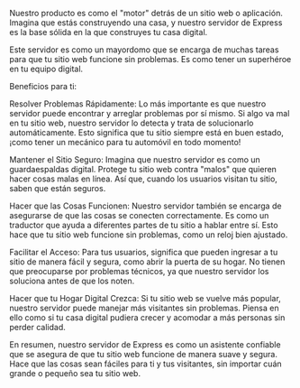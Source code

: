 Nuestro producto es como el "motor" detrás de un sitio web o aplicación. Imagina que estás construyendo una casa, y nuestro servidor de Express es la base sólida en la que construyes tu casa digital.

Este servidor es como un mayordomo que se encarga de muchas tareas para que tu sitio web funcione sin problemas. Es como tener un superhéroe en tu equipo digital.

Beneficios para ti:

Resolver Problemas Rápidamente: Lo más importante es que nuestro servidor puede encontrar y arreglar problemas por sí mismo. Si algo va mal en tu sitio web, nuestro servidor lo detecta y trata de solucionarlo automáticamente. Esto significa que tu sitio siempre está en buen estado, ¡como tener un mecánico para tu automóvil en todo momento!

Mantener el Sitio Seguro: Imagina que nuestro servidor es como un guardaespaldas digital. Protege tu sitio web contra "malos" que quieren hacer cosas malas en línea. Así que, cuando los usuarios visitan tu sitio, saben que están seguros.

Hacer que las Cosas Funcionen: Nuestro servidor también se encarga de asegurarse de que las cosas se conecten correctamente. Es como un traductor que ayuda a diferentes partes de tu sitio a hablar entre sí. Esto hace que tu sitio web funcione sin problemas, como un reloj bien ajustado.

Facilitar el Acceso: Para tus usuarios, significa que pueden ingresar a tu sitio de manera fácil y segura, como abrir la puerta de su hogar. No tienen que preocuparse por problemas técnicos, ya que nuestro servidor los soluciona antes de que los noten.

Hacer que tu Hogar Digital Crezca: Si tu sitio web se vuelve más popular, nuestro servidor puede manejar más visitantes sin problemas. Piensa en ello como si tu casa digital pudiera crecer y acomodar a más personas sin perder calidad.

En resumen, nuestro servidor de Express es como un asistente confiable que se asegura de que tu sitio web funcione de manera suave y segura. Hace que las cosas sean fáciles para ti y tus visitantes, sin importar cuán grande o pequeño sea tu sitio web.
